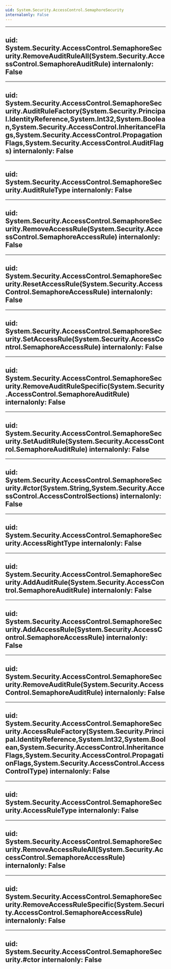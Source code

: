 ```yaml
---
uid: System.Security.AccessControl.SemaphoreSecurity
internalonly: False
---
```


---
uid: System.Security.AccessControl.SemaphoreSecurity.RemoveAuditRuleAll(System.Security.AccessControl.SemaphoreAuditRule)
internalonly: False
---

---
uid: System.Security.AccessControl.SemaphoreSecurity.AuditRuleFactory(System.Security.Principal.IdentityReference,System.Int32,System.Boolean,System.Security.AccessControl.InheritanceFlags,System.Security.AccessControl.PropagationFlags,System.Security.AccessControl.AuditFlags)
internalonly: False
---

---
uid: System.Security.AccessControl.SemaphoreSecurity.AuditRuleType
internalonly: False
---

---
uid: System.Security.AccessControl.SemaphoreSecurity.RemoveAccessRule(System.Security.AccessControl.SemaphoreAccessRule)
internalonly: False
---

---
uid: System.Security.AccessControl.SemaphoreSecurity.ResetAccessRule(System.Security.AccessControl.SemaphoreAccessRule)
internalonly: False
---

---
uid: System.Security.AccessControl.SemaphoreSecurity.SetAccessRule(System.Security.AccessControl.SemaphoreAccessRule)
internalonly: False
---

---
uid: System.Security.AccessControl.SemaphoreSecurity.RemoveAuditRuleSpecific(System.Security.AccessControl.SemaphoreAuditRule)
internalonly: False
---

---
uid: System.Security.AccessControl.SemaphoreSecurity.SetAuditRule(System.Security.AccessControl.SemaphoreAuditRule)
internalonly: False
---

---
uid: System.Security.AccessControl.SemaphoreSecurity.#ctor(System.String,System.Security.AccessControl.AccessControlSections)
internalonly: False
---

---
uid: System.Security.AccessControl.SemaphoreSecurity.AccessRightType
internalonly: False
---

---
uid: System.Security.AccessControl.SemaphoreSecurity.AddAuditRule(System.Security.AccessControl.SemaphoreAuditRule)
internalonly: False
---

---
uid: System.Security.AccessControl.SemaphoreSecurity.AddAccessRule(System.Security.AccessControl.SemaphoreAccessRule)
internalonly: False
---

---
uid: System.Security.AccessControl.SemaphoreSecurity.RemoveAuditRule(System.Security.AccessControl.SemaphoreAuditRule)
internalonly: False
---

---
uid: System.Security.AccessControl.SemaphoreSecurity.AccessRuleFactory(System.Security.Principal.IdentityReference,System.Int32,System.Boolean,System.Security.AccessControl.InheritanceFlags,System.Security.AccessControl.PropagationFlags,System.Security.AccessControl.AccessControlType)
internalonly: False
---

---
uid: System.Security.AccessControl.SemaphoreSecurity.AccessRuleType
internalonly: False
---

---
uid: System.Security.AccessControl.SemaphoreSecurity.RemoveAccessRuleAll(System.Security.AccessControl.SemaphoreAccessRule)
internalonly: False
---

---
uid: System.Security.AccessControl.SemaphoreSecurity.RemoveAccessRuleSpecific(System.Security.AccessControl.SemaphoreAccessRule)
internalonly: False
---

---
uid: System.Security.AccessControl.SemaphoreSecurity.#ctor
internalonly: False
---
